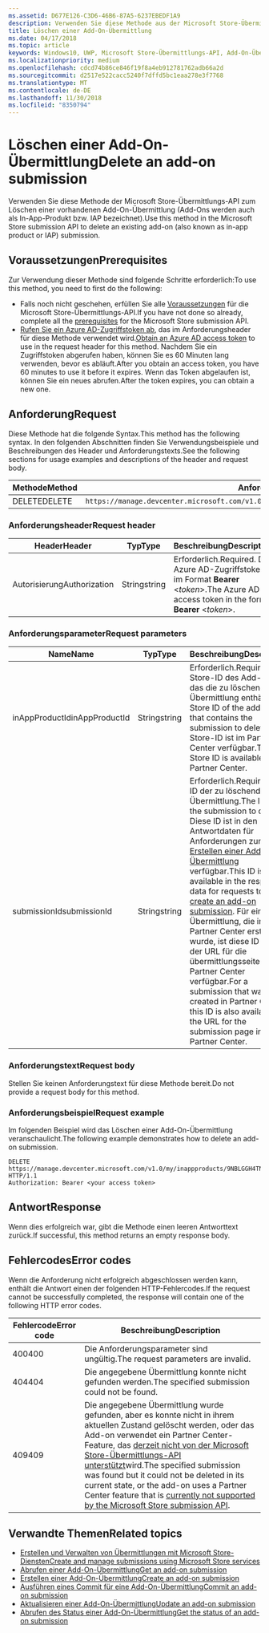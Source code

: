 ```yaml
---
ms.assetid: D677E126-C3D6-46B6-87A5-6237EBEDF1A9
description: Verwenden Sie diese Methode aus der Microsoft Store-Übermittlungs-API zum Löschen einer vorhandenen Add-On-Übermittlung.
title: Löschen einer Add-On-Übermittlung
ms.date: 04/17/2018
ms.topic: article
keywords: Windows10, UWP, Microsoft Store-Übermittlungs-API, Add-On-Übermittlung, löschen, In-App-Produkt, IAP
ms.localizationpriority: medium
ms.openlocfilehash: cdcd74b86ce846f19f8a4eb912781762adb66a2d
ms.sourcegitcommit: d2517e522cacc5240f7dffd5bc1eaa278e3f7768
ms.translationtype: MT
ms.contentlocale: de-DE
ms.lasthandoff: 11/30/2018
ms.locfileid: "8350794"
---
```

# <a name="delete-an-add-on-submission"></a><span data-ttu-id="f5850-104">Löschen einer Add-On-Übermittlung</span><span class="sxs-lookup"><span data-stu-id="f5850-104">Delete an add-on submission</span></span>

<span data-ttu-id="f5850-105">Verwenden Sie diese Methode der Microsoft Store-Übermittlungs-API zum Löschen einer vorhandenen Add-On-Übermittlung (Add-Ons werden auch als In-App-Produkt bzw. IAP bezeichnet).</span><span class="sxs-lookup"><span data-stu-id="f5850-105">Use this method in the Microsoft Store submission API to delete an existing add-on (also known as in-app product or IAP) submission.</span></span>

## <a name="prerequisites"></a><span data-ttu-id="f5850-106">Voraussetzungen</span><span class="sxs-lookup"><span data-stu-id="f5850-106">Prerequisites</span></span>

<span data-ttu-id="f5850-107">Zur Verwendung dieser Methode sind folgende Schritte erforderlich:</span><span class="sxs-lookup"><span data-stu-id="f5850-107">To use this method, you need to first do the following:</span></span>

* <span data-ttu-id="f5850-108">Falls noch nicht geschehen, erfüllen Sie alle [Voraussetzungen](create-and-manage-submissions-using-windows-store-services.md#prerequisites) für die Microsoft Store-Übermittlungs-API.</span><span class="sxs-lookup"><span data-stu-id="f5850-108">If you have not done so already, complete all the [prerequisites](create-and-manage-submissions-using-windows-store-services.md#prerequisites) for the Microsoft Store submission API.</span></span>
* <span data-ttu-id="f5850-109">[Rufen Sie ein Azure AD-Zugriffstoken ab](create-and-manage-submissions-using-windows-store-services.md#obtain-an-azure-ad-access-token), das im Anforderungsheader für diese Methode verwendet wird.</span><span class="sxs-lookup"><span data-stu-id="f5850-109">[Obtain an Azure AD access token](create-and-manage-submissions-using-windows-store-services.md#obtain-an-azure-ad-access-token) to use in the request header for this method.</span></span> <span data-ttu-id="f5850-110">Nachdem Sie ein Zugriffstoken abgerufen haben, können Sie es 60 Minuten lang verwenden, bevor es abläuft.</span><span class="sxs-lookup"><span data-stu-id="f5850-110">After you obtain an access token, you have 60 minutes to use it before it expires.</span></span> <span data-ttu-id="f5850-111">Wenn das Token abgelaufen ist, können Sie ein neues abrufen.</span><span class="sxs-lookup"><span data-stu-id="f5850-111">After the token expires, you can obtain a new one.</span></span>

## <a name="request"></a><span data-ttu-id="f5850-112">Anforderung</span><span class="sxs-lookup"><span data-stu-id="f5850-112">Request</span></span>

<span data-ttu-id="f5850-113">Diese Methode hat die folgende Syntax.</span><span class="sxs-lookup"><span data-stu-id="f5850-113">This method has the following syntax.</span></span> <span data-ttu-id="f5850-114">In den folgenden Abschnitten finden Sie Verwendungsbeispiele und Beschreibungen des Header und Anforderungstexts.</span><span class="sxs-lookup"><span data-stu-id="f5850-114">See the following sections for usage examples and descriptions of the header and request body.</span></span>

| <span data-ttu-id="f5850-115">Methode</span><span class="sxs-lookup"><span data-stu-id="f5850-115">Method</span></span> | <span data-ttu-id="f5850-116">Anforderungs-URI</span><span class="sxs-lookup"><span data-stu-id="f5850-116">Request URI</span></span>                                                      |
|--------|------------------------------------------------------------------|
| <span data-ttu-id="f5850-117">DELETE</span><span class="sxs-lookup"><span data-stu-id="f5850-117">DELETE</span></span>    | ```https://manage.devcenter.microsoft.com/v1.0/my/inappproducts/{inAppProductId}/submissions/{submissionId}``` |


### <a name="request-header"></a><span data-ttu-id="f5850-118">Anforderungsheader</span><span class="sxs-lookup"><span data-stu-id="f5850-118">Request header</span></span>

| <span data-ttu-id="f5850-119">Header</span><span class="sxs-lookup"><span data-stu-id="f5850-119">Header</span></span>        | <span data-ttu-id="f5850-120">Typ</span><span class="sxs-lookup"><span data-stu-id="f5850-120">Type</span></span>   | <span data-ttu-id="f5850-121">Beschreibung</span><span class="sxs-lookup"><span data-stu-id="f5850-121">Description</span></span>                                                                 |
|---------------|--------|-----------------------------------------------------------------------------|
| <span data-ttu-id="f5850-122">Autorisierung</span><span class="sxs-lookup"><span data-stu-id="f5850-122">Authorization</span></span> | <span data-ttu-id="f5850-123">String</span><span class="sxs-lookup"><span data-stu-id="f5850-123">string</span></span> | <span data-ttu-id="f5850-124">Erforderlich.</span><span class="sxs-lookup"><span data-stu-id="f5850-124">Required.</span></span> <span data-ttu-id="f5850-125">Das Azure AD-Zugriffstoken im Format **Bearer** &lt;*token*&gt;.</span><span class="sxs-lookup"><span data-stu-id="f5850-125">The Azure AD access token in the form **Bearer** &lt;*token*&gt;.</span></span> |


### <a name="request-parameters"></a><span data-ttu-id="f5850-126">Anforderungsparameter</span><span class="sxs-lookup"><span data-stu-id="f5850-126">Request parameters</span></span>

| <span data-ttu-id="f5850-127">Name</span><span class="sxs-lookup"><span data-stu-id="f5850-127">Name</span></span>        | <span data-ttu-id="f5850-128">Typ</span><span class="sxs-lookup"><span data-stu-id="f5850-128">Type</span></span>   | <span data-ttu-id="f5850-129">Beschreibung</span><span class="sxs-lookup"><span data-stu-id="f5850-129">Description</span></span>                                                                 |
|---------------|--------|-----------------------------------------------------------------------------|
| <span data-ttu-id="f5850-130">inAppProductId</span><span class="sxs-lookup"><span data-stu-id="f5850-130">inAppProductId</span></span> | <span data-ttu-id="f5850-131">String</span><span class="sxs-lookup"><span data-stu-id="f5850-131">string</span></span> | <span data-ttu-id="f5850-132">Erforderlich.</span><span class="sxs-lookup"><span data-stu-id="f5850-132">Required.</span></span> <span data-ttu-id="f5850-133">Die Store-ID des Add-Ons, das die zu löschende Übermittlung enthält.</span><span class="sxs-lookup"><span data-stu-id="f5850-133">The Store ID of the add-on that contains the submission to delete.</span></span> <span data-ttu-id="f5850-134">Die Store-ID ist im Partner Center verfügbar.</span><span class="sxs-lookup"><span data-stu-id="f5850-134">The Store ID is available in Partner Center.</span></span>  |
| <span data-ttu-id="f5850-135">submissionId</span><span class="sxs-lookup"><span data-stu-id="f5850-135">submissionId</span></span> | <span data-ttu-id="f5850-136">String</span><span class="sxs-lookup"><span data-stu-id="f5850-136">string</span></span> | <span data-ttu-id="f5850-137">Erforderlich.</span><span class="sxs-lookup"><span data-stu-id="f5850-137">Required.</span></span> <span data-ttu-id="f5850-138">Die ID der zu löschenden Übermittlung.</span><span class="sxs-lookup"><span data-stu-id="f5850-138">The ID of the submission to delete.</span></span> <span data-ttu-id="f5850-139">Diese ID ist in den Antwortdaten für Anforderungen zum [Erstellen einer Add-On-Übermittlung](create-an-add-on-submission.md) verfügbar.</span><span class="sxs-lookup"><span data-stu-id="f5850-139">This ID is available in the response data for requests to [create an add-on submission](create-an-add-on-submission.md).</span></span> <span data-ttu-id="f5850-140">Für eine Übermittlung, die im Partner Center erstellt wurde, ist diese ID auch in der URL für die übermittlungsseite im Partner Center verfügbar.</span><span class="sxs-lookup"><span data-stu-id="f5850-140">For a submission that was created in Partner Center, this ID is also available in the URL for the submission page in Partner Center.</span></span>  |


### <a name="request-body"></a><span data-ttu-id="f5850-141">Anforderungstext</span><span class="sxs-lookup"><span data-stu-id="f5850-141">Request body</span></span>

<span data-ttu-id="f5850-142">Stellen Sie keinen Anforderungstext für diese Methode bereit.</span><span class="sxs-lookup"><span data-stu-id="f5850-142">Do not provide a request body for this method.</span></span>


### <a name="request-example"></a><span data-ttu-id="f5850-143">Anforderungsbeispiel</span><span class="sxs-lookup"><span data-stu-id="f5850-143">Request example</span></span>

<span data-ttu-id="f5850-144">Im folgenden Beispiel wird das Löschen einer Add-On-Übermittlung veranschaulicht.</span><span class="sxs-lookup"><span data-stu-id="f5850-144">The following example demonstrates how to delete an add-on submission.</span></span>

```
DELETE https://manage.devcenter.microsoft.com/v1.0/my/inappproducts/9NBLGGH4TNMP/submissions/1152921504621230023 HTTP/1.1
Authorization: Bearer <your access token>
```

## <a name="response"></a><span data-ttu-id="f5850-145">Antwort</span><span class="sxs-lookup"><span data-stu-id="f5850-145">Response</span></span>

<span data-ttu-id="f5850-146">Wenn dies erfolgreich war, gibt die Methode einen leeren Antworttext zurück.</span><span class="sxs-lookup"><span data-stu-id="f5850-146">If successful, this method returns an empty response body.</span></span>

## <a name="error-codes"></a><span data-ttu-id="f5850-147">Fehlercodes</span><span class="sxs-lookup"><span data-stu-id="f5850-147">Error codes</span></span>

<span data-ttu-id="f5850-148">Wenn die Anforderung nicht erfolgreich abgeschlossen werden kann, enthält die Antwort einen der folgenden HTTP-Fehlercodes.</span><span class="sxs-lookup"><span data-stu-id="f5850-148">If the request cannot be successfully completed, the response will contain one of the following HTTP error codes.</span></span>

| <span data-ttu-id="f5850-149">Fehlercode</span><span class="sxs-lookup"><span data-stu-id="f5850-149">Error code</span></span> |  <span data-ttu-id="f5850-150">Beschreibung</span><span class="sxs-lookup"><span data-stu-id="f5850-150">Description</span></span>   |
|--------|------------------|
| <span data-ttu-id="f5850-151">400</span><span class="sxs-lookup"><span data-stu-id="f5850-151">400</span></span>  | <span data-ttu-id="f5850-152">Die Anforderungsparameter sind ungültig.</span><span class="sxs-lookup"><span data-stu-id="f5850-152">The request parameters are invalid.</span></span> |
| <span data-ttu-id="f5850-153">404</span><span class="sxs-lookup"><span data-stu-id="f5850-153">404</span></span>  | <span data-ttu-id="f5850-154">Die angegebene Übermittlung konnte nicht gefunden werden.</span><span class="sxs-lookup"><span data-stu-id="f5850-154">The specified submission could not be found.</span></span> |
| <span data-ttu-id="f5850-155">409</span><span class="sxs-lookup"><span data-stu-id="f5850-155">409</span></span>  | <span data-ttu-id="f5850-156">Die angegebene Übermittlung wurde gefunden, aber es konnte nicht in ihrem aktuellen Zustand gelöscht werden, oder das Add-on verwendet ein Partner Center-Feature, das [derzeit nicht von der Microsoft Store-Übermittlungs-API unterstützt](create-and-manage-submissions-using-windows-store-services.md#not_supported)wird.</span><span class="sxs-lookup"><span data-stu-id="f5850-156">The specified submission was found but it could not be deleted in its current state, or the add-on uses a Partner Center feature that is [currently not supported by the Microsoft Store submission API](create-and-manage-submissions-using-windows-store-services.md#not_supported).</span></span> |


## <a name="related-topics"></a><span data-ttu-id="f5850-157">Verwandte Themen</span><span class="sxs-lookup"><span data-stu-id="f5850-157">Related topics</span></span>

* [<span data-ttu-id="f5850-158">Erstellen und Verwalten von Übermittlungen mit Microsoft Store-Diensten</span><span class="sxs-lookup"><span data-stu-id="f5850-158">Create and manage submissions using Microsoft Store services</span></span>](create-and-manage-submissions-using-windows-store-services.md)
* [<span data-ttu-id="f5850-159">Abrufen einer Add-On-Übermittlung</span><span class="sxs-lookup"><span data-stu-id="f5850-159">Get an add-on submission</span></span>](get-an-add-on-submission.md)
* [<span data-ttu-id="f5850-160">Erstellen einer Add-On-Übermittlung</span><span class="sxs-lookup"><span data-stu-id="f5850-160">Create an add-on submission</span></span>](create-an-add-on-submission.md)
* [<span data-ttu-id="f5850-161">Ausführen eines Commit für eine Add-On-Übermittlung</span><span class="sxs-lookup"><span data-stu-id="f5850-161">Commit an add-on submission</span></span>](commit-an-add-on-submission.md)
* [<span data-ttu-id="f5850-162">Aktualisieren einer Add-On-Übermittlung</span><span class="sxs-lookup"><span data-stu-id="f5850-162">Update an add-on submission</span></span>](update-an-add-on-submission.md)
* [<span data-ttu-id="f5850-163">Abrufen des Status einer Add-On-Übermittlung</span><span class="sxs-lookup"><span data-stu-id="f5850-163">Get the status of an add-on submission</span></span>](get-status-for-an-add-on-submission.md)
